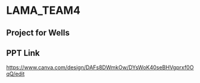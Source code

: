 # LAMA_TEAM4

## Project for Wells

## PPT Link

https://www.canva.com/design/DAFs8DWmkOw/DYsWoK40seBHVgprxf0OqQ/edit
